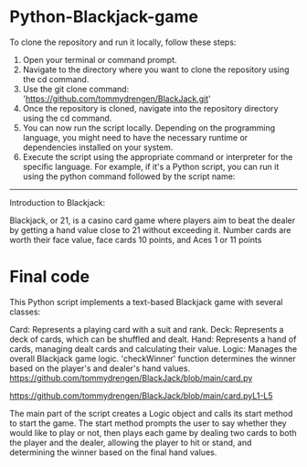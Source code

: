 # Python-Blackjack-game

To clone the repository and run it locally, follow these steps:
1) Open your terminal or command prompt. <br>
2) Navigate to the directory where you want to clone the repository using the cd command. <br> 
3) Use the git clone command:<br>
'https://github.com/tommydrengen/BlackJack.git'
4) Once the repository is cloned, navigate into the repository directory using the cd command. <br>
5) You can now run the script locally. Depending on the programming language, you might need to have the necessary runtime or dependencies installed on your system. <br>
6) Execute the script using the appropriate command or interpreter for the specific language. For example, if it's a Python script, you can run it using the python command followed by the script name:

<hr>
Introduction to Blackjack:

Blackjack, or 21, is a casino card game where players aim to beat the dealer by getting a hand value close to 21 without exceeding it. Number cards are worth their face value, face cards 10 points, and Aces 1 or 11 points

# Final code
This Python script implements a text-based Blackjack game with several classes:

Card: Represents a playing card with a suit and rank.
Deck: Represents a deck of cards, which can be shuffled and dealt.
Hand: Represents a hand of cards, managing dealt cards and calculating their value.
Logic: Manages the overall Blackjack game logic.
'checkWinner' function determines the winner based on the player's and dealer's hand values.
https://github.com/tommydrengen/BlackJack/blob/main/card.py

https://github.com/tommydrengen/BlackJack/blob/main/card.pyL1-L5

The main part of the script creates a Logic object and calls its start method to start the game. The start method prompts the user to say whether they would like to play or not, then plays each game by dealing two cards to both the player and the dealer, allowing the player to hit or stand, and determining the winner based on the final hand values.
